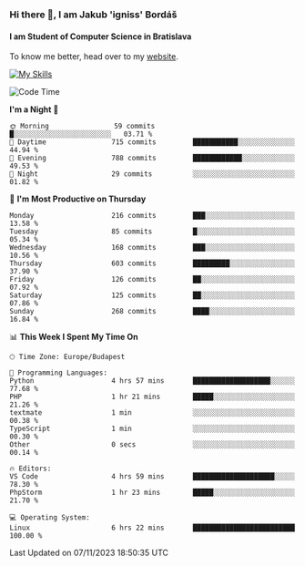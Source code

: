 ### Hi there 👋, I am Jakub 'igniss' Bordáš

#### I am Student of Computer Science in Bratislava
To know me better, head over to my [website](https://bordas.sk).

[![My Skills](https://skillicons.dev/icons?i=js,html,css,figma,svelte,java,kotlin,python,postgresql,typescript,nest,nodejs)](https://bordas.sk)


<!--START_SECTION:waka-->
![Code Time](http://img.shields.io/badge/Code%20Time-1%2C261%20hrs%2034%20mins-blue)

**I'm a Night 🦉** 

```text
🌞 Morning                59 commits          █░░░░░░░░░░░░░░░░░░░░░░░░   03.71 % 
🌆 Daytime                715 commits         ███████████░░░░░░░░░░░░░░   44.94 % 
🌃 Evening                788 commits         ████████████░░░░░░░░░░░░░   49.53 % 
🌙 Night                  29 commits          ░░░░░░░░░░░░░░░░░░░░░░░░░   01.82 % 
```
📅 **I'm Most Productive on Thursday** 

```text
Monday                   216 commits         ███░░░░░░░░░░░░░░░░░░░░░░   13.58 % 
Tuesday                  85 commits          █░░░░░░░░░░░░░░░░░░░░░░░░   05.34 % 
Wednesday                168 commits         ███░░░░░░░░░░░░░░░░░░░░░░   10.56 % 
Thursday                 603 commits         █████████░░░░░░░░░░░░░░░░   37.90 % 
Friday                   126 commits         ██░░░░░░░░░░░░░░░░░░░░░░░   07.92 % 
Saturday                 125 commits         ██░░░░░░░░░░░░░░░░░░░░░░░   07.86 % 
Sunday                   268 commits         ████░░░░░░░░░░░░░░░░░░░░░   16.84 % 
```


📊 **This Week I Spent My Time On** 

```text
🕑︎ Time Zone: Europe/Budapest

💬 Programming Languages: 
Python                   4 hrs 57 mins       ███████████████████░░░░░░   77.68 % 
PHP                      1 hr 21 mins        █████░░░░░░░░░░░░░░░░░░░░   21.26 % 
textmate                 1 min               ░░░░░░░░░░░░░░░░░░░░░░░░░   00.38 % 
TypeScript               1 min               ░░░░░░░░░░░░░░░░░░░░░░░░░   00.30 % 
Other                    0 secs              ░░░░░░░░░░░░░░░░░░░░░░░░░   00.14 % 

🔥 Editors: 
VS Code                  4 hrs 59 mins       ████████████████████░░░░░   78.30 % 
PhpStorm                 1 hr 23 mins        █████░░░░░░░░░░░░░░░░░░░░   21.70 % 

💻 Operating System: 
Linux                    6 hrs 22 mins       █████████████████████████   100.00 % 
```


 Last Updated on 07/11/2023 18:50:35 UTC
<!--END_SECTION:waka-->

